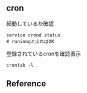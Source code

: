 ## cron

起動しているか確認

```
service crond status
# runinngと出ればOK
```

登録されているcronを確認表示

```
crontab -l
```

## Reference


